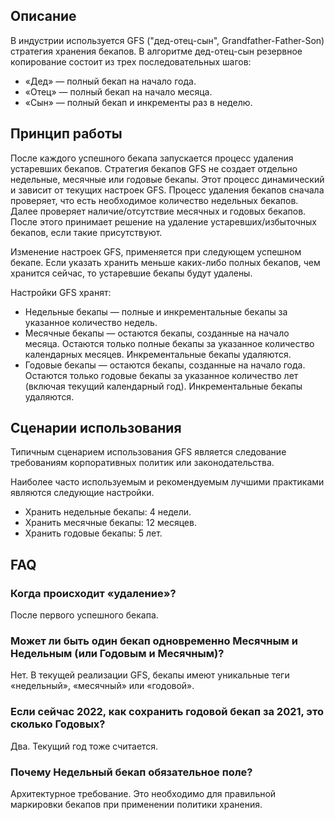 ## Описание

В индустрии используется GFS ("дед-отец-сын", Grandfather-Father-Son) стратегия хранения бекапов.
В алгоритме дед-отец-сын резервное копирование состоит из трех последовательных шагов:

- «Дед» — полный бекап на начало года.
- «Отец» — полный бекап на начало месяца.
- «Сын» — полный бекап и инкременты раз в неделю.

## Принцип работы

После каждого успешного бекапа запускается процесс удаления устаревших бекапов. Стратегия бекапов GFS не создает отдельно недельные, месячные или годовые бекапы. Этот процесс динамический и зависит от текущих настроек GFS. Процесс удаления бекапов сначала проверяет, что есть необходимое количество недельных бекапов. Далее проверяет наличие/отсутствие месячных и годовых бекапов. После этого принимает решение на удаление устаревших/избыточных бекапов, если такие присутствуют.

Изменение настроек GFS, применяется при следующем успешном бекапе. Если указать хранить меньше каких-либо полных бекапов, чем хранится сейчас, то устаревшие бекапы будут удалены.

Настройки GFS хранят:

- Недельные бекапы — полные и инкрементальные бекапы за указанное количество недель.
- Месячные бекапы — остаются бекапы, созданные на начало месяца. Остаются только полные бекапы за указанное количество календарных месяцев. Инкрементальные бекапы удаляются.
- Годовые бекапы — остаются бекапы, созданные на начало года. Остаются только годовые бекапы за указанное количество лет (включая текущий календарный год). Инкрементальные бекапы удаляются.

## Сценарии использования

Типичным сценарием использования GFS является следование требованиям корпоративных политик или законодательства.

Наиболее часто используемым и рекомендуемым лучшими практиками являются следующие настройки.

- Хранить недельные бекапы: 4 недели.
- Хранить месячные бекапы: 12 месяцев.
- Хранить годовые бекапы: 5 лет.

## FAQ

### Когда происходит «удаление»?

После первого успешного бекапа.

### Может ли быть один бекап одновременно Месячным и Недельным (или Годовым и Месячным)?

Нет. В текущей реализации GFS, бекапы имеют уникальные теги «недельный», «месячный» или «годовой».

### Если сейчас 2022, как сохранить годовой бекап за 2021, это сколько Годовых?

Два. Текущий год тоже считается.

### Почему Недельный бекап обязательное поле?

Архитектурное требование. Это необходимо для правильной маркировки бекапов при применении политики хранения.
